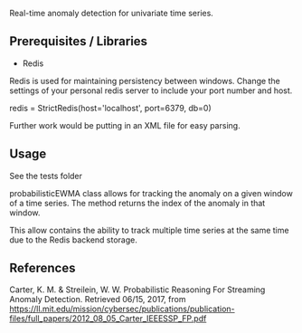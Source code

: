 Real-time anomaly detection for univariate time series.

## Prerequisites / Libraries
* Redis

Redis is used for maintaining persistency between windows.
Change the settings of your personal redis server to include your port number and host.

redis = StrictRedis(host='localhost', port=6379, db=0)


Further work would be putting in an XML file for easy parsing.


## Usage
See the tests folder

probabilisticEWMA class allows for tracking the anomaly on a given window of a time series. The method returns the index of the anomaly in that window.

This allow contains the ability to track multiple time series at the same time due to the Redis backend storage.

        

## References

Carter, K. M.  & Streilein, W. W. Probabilistic Reasoning For Streaming Anomaly Detection. Retrieved 06/15, 2017, from https://ll.mit.edu/mission/cybersec/publications/publication-files/full_papers/2012_08_05_Carter_IEEESSP_FP.pdf

